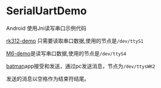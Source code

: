 # SerialUartDemo

Android 使用Jni读写串口示例代码

[rk312-demo](https://github.com/qytech/SerialUartDemo/tree/rk312-demo) 只需要读取串口数据,使用的节点是`/dev/ttyS1`

[M6-demo](https://github.com/qytech/SerialUartDemo/tree/M6-demo)是读写串口数据,使用的节点是`/dev/ttyS4`

[batman](https://github.com/qytech/SerialUartDemo/tree/batman)app接受和发送，通过pc发送消息，节点为`/dev/ttysWK2`

发送的消息以空格作为结束符结尾。
